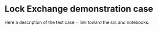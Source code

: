 # Lock Exchange demonstration case

Here a description of the test case + link toward the src and notebooks. 

